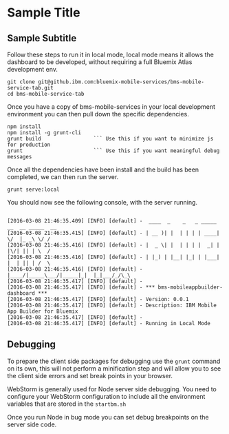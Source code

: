 # Sample Title
## Sample Subtitle

Follow these steps to run it in local mode, local mode means it allows the dashboard to be developed,
without requiring a full Bluemix Atlas development env.

```
git clone git@github.ibm.com:bluemix-mobile-services/bms-mobile-service-tab.git
cd bms-mobile-service-tab
```

Once you have a copy of bms-mobile-services in your local development environment you can then pull down the specific dependencies.

```
npm install
npm install -g grunt-cli
grunt build                 ``` Use this if you want to minimize js for production
grunt                       ``` Use this if you want meaningful debug messages
```

Once all the dependencies have been install and the build has been completed, we can then run the server.
```
grunt serve:local
```
You should now see the following console, with the server running.
```

[2016-03-08 21:46:35.409] [INFO] [default] -  ____  _    _   _ _____ __  __ _____  __
[2016-03-08 21:46:35.415] [INFO] [default] - | __ )| |  | | | | ____|  \/  |_ _\ \/ /
[2016-03-08 21:46:35.416] [INFO] [default] - |  _ \| |  | | | |  _| | |\/| || | \  /
[2016-03-08 21:46:35.416] [INFO] [default] - | |_) | |__| |_| | |___| |  | || | /  \
[2016-03-08 21:46:35.416] [INFO] [default] - |____/|_____\___/|_____|_|  |_|___/_/\_\
[2016-03-08 21:46:35.417] [INFO] [default] -
[2016-03-08 21:46:35.417] [INFO] [default] - *** bms-mobileappbuilder-dashboard ***
[2016-03-08 21:46:35.417] [INFO] [default] - Version: 0.0.1
[2016-03-08 21:46:35.417] [INFO] [default] - Description: IBM Mobile App Builder for Bluemix
[2016-03-08 21:46:35.417] [INFO] [default] -
[2016-03-08 21:46:35.417] [INFO] [default] - Running in Local Mode

```

## Debugging
To prepare the client side packages for debugging use the `grunt` command on its own, this will not perform a minification step
and will allow you to see the client side errors and set break points in your browser.

WebStorm is generally used for Node server side debugging. You need to configure your WebStorm configuration to include all the environment variables
that are stored in the `startbm.sh`

Once you run Node in bug mode you can set debug breakpoints on the server side code.

